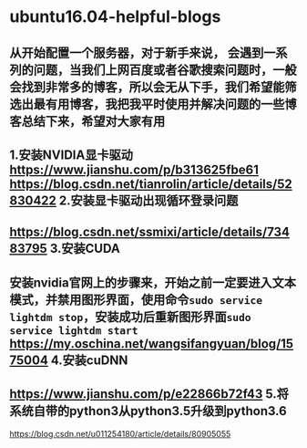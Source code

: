 # ubuntu16.04-helpful-blogs
从开始配置一个服务器，对于新手来说， 会遇到一系列的问题，当我们上网百度或者谷歌搜索问题时，一般会找到非常多的博客，所以会无从下手，我们希望能筛选出最有用博客，我把我平时使用并解决问题的一些博客总结下来，希望对大家有用
----------
1.安装NVIDIA显卡驱动
https://www.jianshu.com/p/b313625fbe61
https://blog.csdn.net/tianrolin/article/details/52830422
2.安装显卡驱动出现循环登录问题
----------
https://blog.csdn.net/ssmixi/article/details/73483795
3.安装CUDA
----------
安装nvidia官网上的步骤来，开始之前一定要进入文本模式，并禁用图形界面，使用命令`sudo service lightdm stop`，安装成功后重新图形界面`sudo service lightdm start`
https://my.oschina.net/wangsifangyuan/blog/1575004
4.安装cuDNN
----------
https://www.jianshu.com/p/e22866b72f43
5.将系统自带的python3从python3.5升级到python3.6
----------
https://blog.csdn.net/u011254180/article/details/80905055

